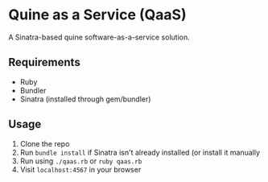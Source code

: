 # Quine as a Service (QaaS)

A Sinatra-based quine software-as-a-service solution.

## Requirements

 * Ruby
 * Bundler
 * Sinatra (installed through gem/bundler)

## Usage

 1. Clone the repo
 2. Run `bundle install` if Sinatra isn't already installed (or install 
it manually
 3. Run using `./qaas.rb` or `ruby qaas.rb`
 4. Visit `localhost:4567` in your browser
